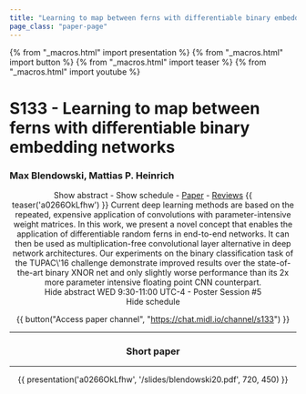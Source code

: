```yaml
---
title: "Learning to map between ferns with differentiable binary embedding networks"
page_class: "paper-page"
---
```


{% from "_macros.html" import presentation %}
{% from "_macros.html" import button %}
{% from "_macros.html" import teaser %}
{% from "_macros.html" import youtube %}

# S133 - Learning to map between ferns with differentiable binary embedding networks


### Max Blendowski, Mattias P. Heinrich

<center><a class="toggle_visibility" data-selector=".paper_abstract" data-level="3">Show abstract</a>
        - <a class="toggle_visibility" data-selector=".paper_qa" data-level="3">Show schedule</a>
        - <a href="https://openreview.net/pdf?id=EiT7GQAj-T">Paper</a>
        - <a href="https://openreview.net/forum?id=EiT7GQAj-T">Reviews</a>
        {{ teaser('a0266OkLfhw') }}

<span class="paper_abstract">
        Current deep learning methods are based on the repeated, expensive application of convolutions with parameter-intensive weight matrices. In this work, we present a novel concept that enables the application of differentiable random ferns in end-to-end networks. It can then be used as multiplication-free convolutional layer alternative in deep network architectures. Our experiments on the binary classification task of the TUPAC\'16 challenge demonstrate improved results over the state-of-the-art binary XNOR net and only slightly worse performance than its 2x more parameter intensive floating point CNN counterpart. 
        <span class="actions">
  <br/>
  <a class="toggle_visibility" data-level="2">Hide abstract</a></span>
</span>

<span class="paper_qa">
        WED 9:30-11:00 UTC-4 - Poster Session #5
        <br/>
        <span class="actions"><a class="toggle_visibility" data-level="2">Hide schedule</a></span>
</span>

{{ button("Access paper channel", "https://chat.midl.io/channel/s133") }}

---

### Short paper

---

{{ presentation('a0266OkLfhw', '/slides/blendowski20.pdf', 720, 450) }}